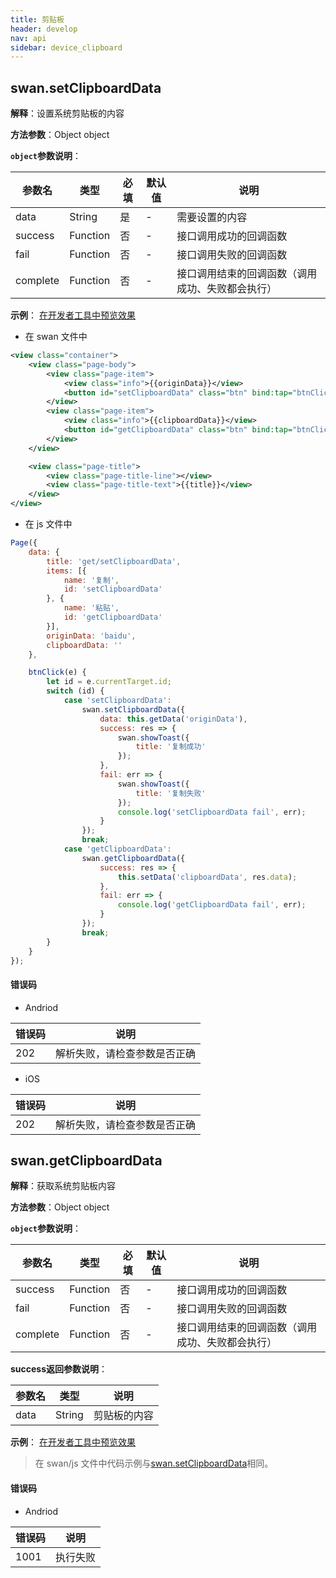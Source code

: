 ```yaml
---
title: 剪贴板
header: develop
nav: api
sidebar: device_clipboard
---
```


## swan.setClipboardData

**解释**：设置系统剪贴板的内容

**方法参数**：Object object

**`object`参数说明**：

|参数名 |类型  |必填 | 默认值 |说明|
|---- | ---- | ---- | ----|----|
|data  |  String  |是  |-| 需要设置的内容|
|success |Function  |  否  |-| 接口调用成功的回调函数|
|fail  | Function  |  否  |-| 接口调用失败的回调函数|
|complete   | Function   | 否  |-| 接口调用结束的回调函数（调用成功、失败都会执行）|

**示例**：
<a href="swanide://fragment/c5247cd3304dad6516034d18954e9e6d1560169209065" title="在开发者工具中预览效果" target="_self">在开发者工具中预览效果</a>

* 在 swan 文件中

```xml
<view class="container">
    <view class="page-body">
        <view class="page-item">
            <view class="info">{{originData}}</view>
            <button id="setClipboardData" class="btn" bind:tap="btnClick" type="primary" hover-stop-propagation="true">复制</button>
        </view>
        <view class="page-item">
            <view class="info">{{clipboardData}}</view>
            <button id="getClipboardData" class="btn" bind:tap="btnClick" type="primary" hover-stop-propagation="true">粘贴</button>
        </view>
    </view>

    <view class="page-title">
        <view class="page-title-line"></view>
        <view class="page-title-text">{{title}}</view>
    </view>
</view>
```

* 在 js 文件中

```js
Page({
    data: {
        title: 'get/setClipboardData',
        items: [{
            name: '复制',
            id: 'setClipboardData'
        }, {
            name: '粘贴',
            id: 'getClipboardData'
        }],
        originData: 'baidu',
        clipboardData: ''
    },

    btnClick(e) {
        let id = e.currentTarget.id;
        switch (id) {
            case 'setClipboardData':
                swan.setClipboardData({
                    data: this.getData('originData'),
                    success: res => {
                        swan.showToast({
                            title: '复制成功'
                        });
                    },
                    fail: err => {
                        swan.showToast({
                            title: '复制失败'
                        });
                        console.log('setClipboardData fail', err);
                    }
                });
                break;
            case 'getClipboardData':
                swan.getClipboardData({
                    success: res => {
                        this.setData('clipboardData', res.data);
                    },
                    fail: err => {
                        console.log('getClipboardData fail', err);
                    }
                });
                break;
        }
    }
});
```
 
#### 错误码
* Andriod

|错误码|说明|
|--|--|
|202|解析失败，请检查参数是否正确      |

* iOS

|错误码|说明|
|--|--|
|202|解析失败，请检查参数是否正确      |

## swan.getClipboardData

**解释**：获取系统剪贴板内容

**方法参数**：Object object

**`object`参数说明**：

|参数名 |类型  |必填 | 默认值 |说明|
|---- | ---- | ---- | ----|----|
|success |Function |   否 |-|  接口调用成功的回调函数|
|fail  |  Function |   否 | -| 接口调用失败的回调函数|
|complete  |  Function |   否  |-| 接口调用结束的回调函数（调用成功、失败都会执行）|

**success返回参数说明**：

|参数名 |类型  |说明|
|---- | ---- | ---- |
|data   | String | 剪贴板的内容|

**示例**：
<a href="swanide://fragment/f931552b616c92a0c7f4e3ad721b99131560169348430" title="在开发者工具中预览效果" target="_self">在开发者工具中预览效果</a>

>在 swan/js 文件中代码示例与[swan.setClipboardData](https://smartprogram.baidu.com/docs/develop/api/device_clipboard/#swan-setClipboardData/)相同。


#### 错误码
* Andriod

|错误码|说明|
|--|--|
|1001|执行失败   |